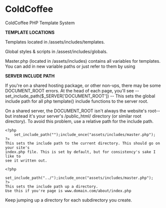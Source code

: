 ColdCoffee
==========

ColdCoffee PHP Template System

**TEMPLATE LOCATIONS**

Templates located in /assets/includes/templates.

Global styles & scripts in /assest/includes/globals.

Master.php (located in /assets/includes) contains all variables for
templates. You can add in new variable paths or just refer to them by
using <?php template("templates/foo.php"); ?>


**SERVER INCLUDE PATH**

If you're on a shared hosting package, or other non-vps, there may be some DOCUMENT_ROOT errors.
At the head of each page, you'll see -- set_include_path($_SERVER['DOCUMENT_ROOT']) -- This sets
the global include path for all php template() include functions to the server root.

On a shared server, the DOCUMENT_ROOT isn't always the website's root--but instead it's your
server's /public_html/ directory (or similar root directory). To avoid this problem,
use a relative path for the include path.

	<?php 
		set_include_path("");include_once("assets/includes/master.php");
	?>
	This sets the include path to the current directory. This should go on your site's
	index.php file. This is set by default, but for consistency's sake I like to
	see it written out.

	<?php 
		set_include_path("../");include_once("assets/includes/master.php");
	?>
	This sets the include path up a directory.
	Use this if you're page is www.domain.com/about/index.php

Keep jumping up a directory for each subdirectory you create.


